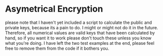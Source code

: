 # Asymetrical Encryption

please note that I haven't yet included a script to calculate the public and private keys, because its a pain to do. I might or might not do it in the future. Therefore, all numerical values are valid keys that have been calculated by hand, so if you want it to work please don't touch these unless you know what you're doing. I have left the two test examples at the end, please feel free to remove them from the code if it bothers you.
